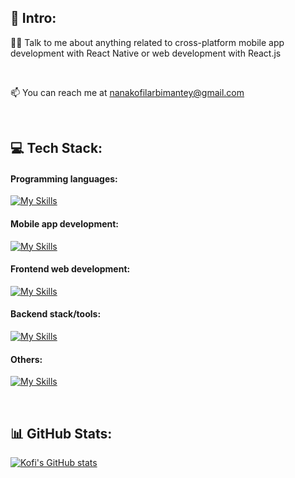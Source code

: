 ## 💫 Intro:
 👨‍💻 Talk to me about anything related to cross-platform mobile app development with React Native or web development with React.js
 
 <br>

 📫 You can reach me at nanakofilarbimantey@gmail.com 
 
<br>


## 💻 Tech Stack:
<h4 align="left">Programming languages:</h4>

[![My Skills](https://skillicons.dev/icons?i=javascript,typescript)](https://skillicons.dev)

<h4 align="left">Mobile app development:</h4>

[![My Skills](https://skillicons.dev/icons?i=react)](https://skillicons.dev)

<h4 align="left">Frontend web development:</h4>

[![My Skills](https://skillicons.dev/icons?i=html,css,react,nextjs,tailwind,bootstrap)](https://skillicons.dev)

<h4 align="left">Backend stack/tools:</h4>

[![My Skills](https://skillicons.dev/icons?i=mysql,postgres,apollo,graphql,prisma,planetscale,firebase,amazonwebservices,postman)](https://skillicons.dev)   
  
<h4 align="left">Others:</h4>

[![My Skills](https://skillicons.dev/icons?i=git,github,figma,netlify,vercel)](https://skillicons.dev)

<br>

## 📊 GitHub Stats:
[![Kofi's GitHub stats](https://github-readme-stats-nine-theta-35.vercel.app/api?username=nklmantey)](https://github.com/nklmantey/github-readme-stats)
<br/>
